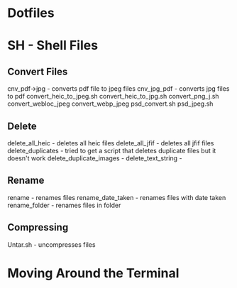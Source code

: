 # Dotfiles


# SH - Shell Files 

## Convert Files
cnv_pdf->jpg - converts pdf file to jpeg files
cnv_jpg_pdf - converts jpg files to pdf
convert_heic_to_jpeg.sh
convert_heic_to_jpg.sh
convert_png_j.sh
convert_webloc_jpeg
convert_webp_jpeg
psd_convert.sh
psd_jpeg.sh
## Delete 
delete_all_heic - deletes all heic files
delete_all_jfif - deletes all jfif files
delete_duplicates - tried to get a script that deletes duplicate files but it doesn't work
delete_duplicate_images - 
delete_text_string -
## Rename
rename - renames files
rename_date_taken - renames files with date taken
rename_folder - renames files in folder

## Compressing

Untar.sh - uncompresses files

# Moving Around the Terminal
